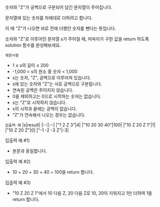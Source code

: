 숫자와 "Z"가 공백으로 구분되어 담긴 문자열이 주어집니다. 

문자열에 있는 숫자를 차례대로 더하려고 합니다. 

이 때 "Z"가 나오면 바로 전에 더했던 숫자를 뺀다는 뜻입니다. 

숫자와 "Z"로 이루어진 문자열 s가 주어질 때, 머쓱이가 구한 값을 return 하도록 solution 함수를 완성해보세요.

`제한사항`
- 1 ≤ s의 길이 ≤ 200
- -1,000 < s의 원소 중 숫자 < 1,000
- s는 숫자, "Z", 공백으로 이루어져 있습니다.
- s에 있는 숫자와 "Z"는 서로 공백으로 구분됩니다.
- 연속된 공백은 주어지지 않습니다.
- 0을 제외하고는 0으로 시작하는 숫자는 없습니다.
- s는 "Z"로 시작하지 않습니다.
- s의 시작과 끝에는 공백이 없습니다.
- "Z"가 연속해서 나오는 경우는 없습니다.

`입출력 예`
|s|result|
|:-:|:-:|
|"1 2 Z 3"|4|
|"10 20 30 40"|100|
|"10 Z 20 Z 1"|1|
|"10 Z 20 Z"|0|
|"-1 -2 -3 Z"|-3|

입출력 예 #1)
- 본문과 동일합니다.

입출력 예 #2)
- 10 + 20 + 30 + 40 = 100을 return 합니다.

입출력 예 #3)
- "10 Z 20 Z 1"에서 10 다음 Z, 20 다음 Z로 10, 20이 지워지고 1만 더하여 1을 return 합니다.
